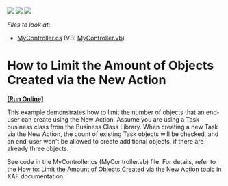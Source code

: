 <!-- default badges list -->
![](https://img.shields.io/endpoint?url=https://codecentral.devexpress.com/api/v1/VersionRange/134574868/10.1.4%2B)
[![](https://img.shields.io/badge/Open_in_DevExpress_Support_Center-FF7200?style=flat-square&logo=DevExpress&logoColor=white)](https://supportcenter.devexpress.com/ticket/details/E239)
[![](https://img.shields.io/badge/📖_How_to_use_DevExpress_Examples-e9f6fc?style=flat-square)](https://docs.devexpress.com/GeneralInformation/403183)
<!-- default badges end -->
<!-- default file list -->
*Files to look at*:

* [MyController.cs](./CS/HowToLimitAmountOfObjectsCreatedViaNewAction.Module/MyController.cs) (VB: [MyController.vb](./VB/HowToLimitAmountOfObjectsCreatedViaNewAction.Module/MyController.vb))
<!-- default file list end -->
# How to Limit the Amount of Objects Created via the New Action
<!-- run online -->
**[[Run Online]](https://codecentral.devexpress.com/e239)**
<!-- run online end -->


<p>This example demonstrates how to limit the number of objects that an end-user can create using the New Action. Assume you are using a Task business class from the Business Class Library. When creating a new Task via the New Action, the count of existing Task objects will be checked, and an end-user won't be allowed to create additional objects, if there are already three objects.</p><p>See code in the MyController.cs (MyController.vb) file. For details, refer to the <a href="http://documentation.devexpress.com/#Xaf/CustomDocument2913">How to: Limit the Amount of Objects Created via the New Action</a> topic in XAF documentation.</p>

<br/>


